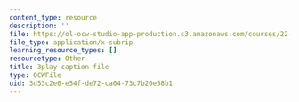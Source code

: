```yaml
---
content_type: resource
description: ''
file: https://ol-ocw-studio-app-production.s3.amazonaws.com/courses/22-15-essential-numerical-methods-fall-2014/3d53c2e6e54fde72ca0473c7b20e58b1_NtMOab_nhs0.srt
file_type: application/x-subrip
learning_resource_types: []
resourcetype: Other
title: 3play caption file
type: OCWFile
uid: 3d53c2e6-e54f-de72-ca04-73c7b20e58b1
---
```

